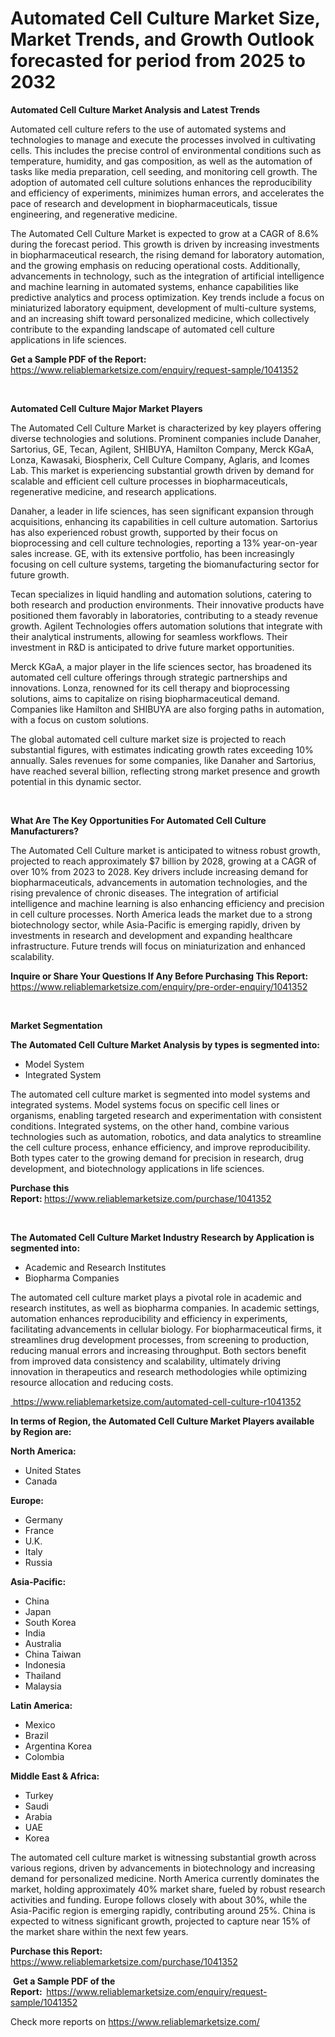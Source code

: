 <p><h1>Automated Cell Culture Market Size, Market Trends, and Growth Outlook forecasted for period from 2025 to 2032</h1></p><p><strong>Automated Cell Culture Market Analysis and Latest Trends</strong></p>
<p><p>Automated cell culture refers to the use of automated systems and technologies to manage and execute the processes involved in cultivating cells. This includes the precise control of environmental conditions such as temperature, humidity, and gas composition, as well as the automation of tasks like media preparation, cell seeding, and monitoring cell growth. The adoption of automated cell culture solutions enhances the reproducibility and efficiency of experiments, minimizes human errors, and accelerates the pace of research and development in biopharmaceuticals, tissue engineering, and regenerative medicine.</p><p>The Automated Cell Culture Market is expected to grow at a CAGR of 8.6% during the forecast period. This growth is driven by increasing investments in biopharmaceutical research, the rising demand for laboratory automation, and the growing emphasis on reducing operational costs. Additionally, advancements in technology, such as the integration of artificial intelligence and machine learning in automated systems, enhance capabilities like predictive analytics and process optimization. Key trends include a focus on miniaturized laboratory equipment, development of multi-culture systems, and an increasing shift toward personalized medicine, which collectively contribute to the expanding landscape of automated cell culture applications in life sciences.</p></p>
<p><strong>Get a Sample PDF of the Report:&nbsp;</strong> <a href="https://www.reliablemarketsize.com/enquiry/request-sample/1041352?utm_campaign=3075&utm_medium=2&utm_source=Github&utm_content=ia&utm_term=03032025&utm_id=automated-cell-culture">https://www.reliablemarketsize.com/enquiry/request-sample/1041352</a></p>
<p>&nbsp;</p>
<p><strong>Automated Cell Culture Major Market Players</strong></p>
<p><p>The Automated Cell Culture Market is characterized by key players offering diverse technologies and solutions. Prominent companies include Danaher, Sartorius, GE, Tecan, Agilent, SHIBUYA, Hamilton Company, Merck KGaA, Lonza, Kawasaki, Biospherix, Cell Culture Company, Aglaris, and Icomes Lab. This market is experiencing substantial growth driven by demand for scalable and efficient cell culture processes in biopharmaceuticals, regenerative medicine, and research applications.</p><p>Danaher, a leader in life sciences, has seen significant expansion through acquisitions, enhancing its capabilities in cell culture automation. Sartorius has also experienced robust growth, supported by their focus on bioprocessing and cell culture technologies, reporting a 13% year-on-year sales increase. GE, with its extensive portfolio, has been increasingly focusing on cell culture systems, targeting the biomanufacturing sector for future growth.</p><p>Tecan specializes in liquid handling and automation solutions, catering to both research and production environments. Their innovative products have positioned them favorably in laboratories, contributing to a steady revenue growth. Agilent Technologies offers automation solutions that integrate with their analytical instruments, allowing for seamless workflows. Their investment in R&D is anticipated to drive future market opportunities.</p><p>Merck KGaA, a major player in the life sciences sector, has broadened its automated cell culture offerings through strategic partnerships and innovations. Lonza, renowned for its cell therapy and bioprocessing solutions, aims to capitalize on rising biopharmaceutical demand. Companies like Hamilton and SHIBUYA are also forging paths in automation, with a focus on custom solutions.</p><p>The global automated cell culture market size is projected to reach substantial figures, with estimates indicating growth rates exceeding 10% annually. Sales revenues for some companies, like Danaher and Sartorius, have reached several billion, reflecting strong market presence and growth potential in this dynamic sector.</p></p>
<p>&nbsp;</p>
<p><strong>What Are The Key Opportunities For Automated Cell Culture Manufacturers?</strong></p>
<p><p>The Automated Cell Culture market is anticipated to witness robust growth, projected to reach approximately $7 billion by 2028, growing at a CAGR of over 10% from 2023 to 2028. Key drivers include increasing demand for biopharmaceuticals, advancements in automation technologies, and the rising prevalence of chronic diseases. The integration of artificial intelligence and machine learning is also enhancing efficiency and precision in cell culture processes. North America leads the market due to a strong biotechnology sector, while Asia-Pacific is emerging rapidly, driven by investments in research and development and expanding healthcare infrastructure. Future trends will focus on miniaturization and enhanced scalability.</p></p>
<p><strong>Inquire or Share Your Questions If Any Before Purchasing This Report:</strong> <a href="https://www.reliablemarketsize.com/enquiry/pre-order-enquiry/1041352?utm_campaign=3075&utm_medium=2&utm_source=Github&utm_content=ia&utm_term=03032025&utm_id=automated-cell-culture">https://www.reliablemarketsize.com/enquiry/pre-order-enquiry/1041352</a></p>
<p>&nbsp;</p>
<p><strong>Market Segmentation</strong></p>
<p><strong>The Automated Cell Culture Market Analysis by types is segmented into:</strong></p>
<p><ul><li>Model System</li><li>Integrated System</li></ul></p>
<p><p>The automated cell culture market is segmented into model systems and integrated systems. Model systems focus on specific cell lines or organisms, enabling targeted research and experimentation with consistent conditions. Integrated systems, on the other hand, combine various technologies such as automation, robotics, and data analytics to streamline the cell culture process, enhance efficiency, and improve reproducibility. Both types cater to the growing demand for precision in research, drug development, and biotechnology applications in life sciences.</p></p>
<p><strong>Purchase this Report:&nbsp;</strong><a href="https://www.reliablemarketsize.com/purchase/1041352?utm_campaign=3075&utm_medium=2&utm_source=Github&utm_content=ia&utm_term=03032025&utm_id=automated-cell-culture">https://www.reliablemarketsize.com/purchase/1041352</a></p>
<p>&nbsp;</p>
<p><strong>The Automated Cell Culture Market Industry Research by Application is segmented into:</strong></p>
<p><ul><li>Academic and Research Institutes</li><li>Biopharma Companies</li></ul></p>
<p><p>The automated cell culture market plays a pivotal role in academic and research institutes, as well as biopharma companies. In academic settings, automation enhances reproducibility and efficiency in experiments, facilitating advancements in cellular biology. For biopharmaceutical firms, it streamlines drug development processes, from screening to production, reducing manual errors and increasing throughput. Both sectors benefit from improved data consistency and scalability, ultimately driving innovation in therapeutics and research methodologies while optimizing resource allocation and reducing costs.</p></p>
<p><a href="https://www.reliablemarketsize.com/automated-cell-culture-r1041352?utm_campaign=3075&utm_medium=2&utm_source=Github&utm_content=ia&utm_term=03032025&utm_id=automated-cell-culture">&nbsp;https://www.reliablemarketsize.com/automated-cell-culture-r1041352</a></p>
<p><strong>In terms of Region, the Automated Cell Culture Market Players available by Region are:</strong></p>
<p>
    <p> <strong> North America: </strong>
        <ul>
            <li>United States</li>
            <li>Canada</li>
        </ul>
        </p> 
    <p> <strong> Europe: </strong>
        <ul>
            <li>Germany</li>
            <li>France</li>
            <li>U.K.</li>
            <li>Italy</li>
            <li>Russia</li>
        </ul>
        </p> 
    <p> <strong> Asia-Pacific: </strong>
        <ul>
            <li>China</li>
            <li>Japan</li>
            <li>South Korea</li>
            <li>India</li>
            <li>Australia</li>
            <li>China Taiwan</li>
            <li>Indonesia</li>
            <li>Thailand</li>
            <li>Malaysia</li>
        </ul>
        </p> 
    <p> <strong> Latin America: </strong>
        <ul>
            <li>Mexico</li>
            <li>Brazil</li>
            <li>Argentina Korea</li>
            <li>Colombia</li>
        </ul>
        </p> 
    <p> <strong> Middle East & Africa: </strong>
        <ul>
            <li>Turkey</li>
            <li>Saudi</li>
            <li>Arabia</li>
            <li>UAE</li>
            <li>Korea</li>
        </ul>
    </p>
    </p>
<p><p>The automated cell culture market is witnessing substantial growth across various regions, driven by advancements in biotechnology and increasing demand for personalized medicine. North America currently dominates the market, holding approximately 40% market share, fueled by robust research activities and funding. Europe follows closely with about 30%, while the Asia-Pacific region is emerging rapidly, contributing around 25%. China is expected to witness significant growth, projected to capture near 15% of the market share within the next few years.</p></p>
<p><strong>Purchase this Report: </strong><a href="https://www.reliablemarketsize.com/purchase/1041352?utm_campaign=3075&utm_medium=2&utm_source=Github&utm_content=ia&utm_term=03032025&utm_id=automated-cell-culture">https://www.reliablemarketsize.com/purchase/1041352</a></p>
<p>&nbsp;<strong>Get a Sample PDF of the Report:&nbsp;&nbsp;</strong><a href="https://www.reliablemarketsize.com/enquiry/request-sample/1041352?utm_campaign=3075&utm_medium=2&utm_source=Github&utm_content=ia&utm_term=03032025&utm_id=automated-cell-culture">https://www.reliablemarketsize.com/enquiry/request-sample/1041352</a></p>
<p><strong></strong></p>
<p>Check more reports on <a href="https://www.reliablemarketsize.com/?utm_campaign=3075&utm_medium=2&utm_source=Github&utm_content=ia&utm_term=03032025&utm_id=automated-cell-culture">https://www.reliablemarketsize.com/</a></p>